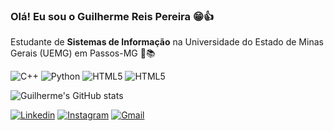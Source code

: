 ### Olá! Eu sou o Guilherme Reis Pereira 😁👍
Estudante de **Sistemas de Informação** na Universidade do Estado de Minas Gerais (UEMG) em  Passos-MG 🏫📚

![C++](https://img.shields.io/badge/C%2B%2B-00599C?style=for-the-badge&logo=c%2B%2B&logoColor=white)
![Python](https://img.shields.io/badge/Python-3776AB?style=for-the-badge&logo=python&logoColor=white)
![HTML5](https://img.shields.io/badge/HTML5-E34F26?style=for-the-badge&logo=html5&logoColor=white)
![HTML5](https://img.shields.io/badge/CSS3-1572B6?style=for-the-badge&logo=css3&logoColor=white)

![Guilherme's GitHub stats](https://github-readme-stats.vercel.app/api?username=DevGuiPereira&show_icons=true&theme=radical)

[![Linkedin](https://img.shields.io/badge/LinkedIn-0077B5?style=for-the-badge&logo=linkedin&logoColor=white)](https://www.linkedin.com/in/guilherme-pereira-102b13271)
[![Instagram](https://img.shields.io/badge/Instagram-E4405F?style=for-the-badge&logo=instagram&logoColor=white)](https://www.instagram.com/guilherme_reispereira/)
[![Gmail](https://img.shields.io/badge/Gmail-D14836?style=for-the-badge&logo=gmail&logoColor=white)](https://malito:guilhermerp2004@gmail.com)
